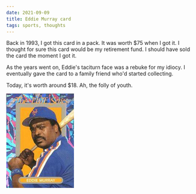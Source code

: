 ```yaml
---
date: 2021-09-09
title: Eddie Murray card
tags: sports, thoughts
---
```


Back in 1993, I got this card in a pack. It was worth $75 when I got it. I thought for sure this card would be my retirement fund. I should have sold the card the moment I got it.

As the years went on, Eddie's taciturn face was a rebuke for my idiocy. I eventually gave the card to a family friend who'd started collecting.

Today, it's worth around $18. Ah, the folly of youth.

![eddiemurray](https://raw.githubusercontent.com/muneer78/muneer78.github.io/master/images/eddiemurray.jpeg) 
